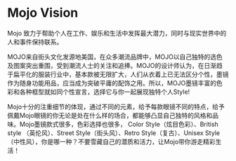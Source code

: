 # 

# Mojo Vision

Mojo 致力于帮助个人在工作、娱乐和生活中发挥最大潜力，同时与现实世界中的人和事件保持联系。

MOJO来自街头文化发源地美国，在众多潮流品牌中，MOJO以自己独特的选色及图案突出重围，受到潮流人士的关注和追捧。MOJO的设计师认为，在日渐趋于扁平化的服装行业中，基本款被无限扩大，人们从衣着上已无法区分个性，墨镜作为随身功能用品，应当成为突破平庸的配饰之用。所以，MOJO墨镜丰富的色彩和各种框型就如同个性宣言，选择它与你一起展现独特个人Style!

Mojo十分的注重细节的体现，通过不同的元素，给予每款眼镜不同的特点，给予佩戴Mojo眼镜的你无论是处在什么样的场合，都能够凸显自己独特的风格和品味。Mojo墨镜款式很多，色彩选择也很多， Color Style（炫目色彩）、British style （英伦风）、Street Style（街头风）、Retro Style（复古）、Unisex Style（中性风），你是哪一种？不要雪藏自己的潜质和活力，让Mojo带你游走精彩生活！

